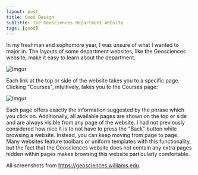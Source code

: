 ```yaml
---
layout: post
title: Good Design
subtitle: The Geosciences Department Website
tags: [good]
---
```


In my freshman and sophomore year, I was unsure of what I wanted to major in. The layouts of some department websites, like the Geosciences website, make it easy to learn about the department.

![Imgur](https://i.imgur.com/ef2yRMV.png)

Each link at the top or side of the website takes you to a specific page. Clicking "Courses", intuitively, takes you to the Courses page:

![Imgur](https://i.imgur.com/GL4NbN6.png)

Each page offers exactly the information suggested by the phrase which you click on. Additionally, all available pages are shown on the top or side and are always visible from any page of the website. I had not previously considered how nice it is to not have to press the "Back" button while browsing a website. Instead, you can keep moving from page to page. Many websites feature toolbars or uniform templates with this functionality, but the fact that the Geosciences website does not contain any extra pages hidden within pages makes browsing this website particularly comfortable.

All screenshots from https://geosciences.williams.edu.
